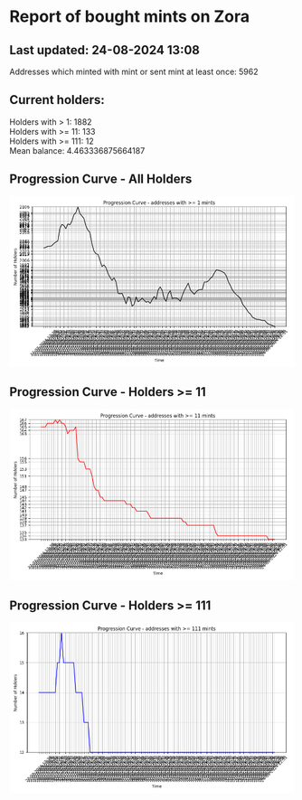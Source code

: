 # Report of bought mints on Zora
## Last updated: 24-08-2024 13:08
Addresses which minted with mint or sent mint at least once: 5962

## Current holders:
Holders with > 1: 1882  
Holders with >= 11: 133  
Holders with >= 111: 12  
Mean balance: 4.463336875664187  

## Progression Curve - All Holders
![addresses with >= 1 mint](progression_curve_all.png)
## Progression Curve - Holders >= 11
![addresses with >= 11 mints](progression_curve_gt_11.png)
## Progression Curve - Holders >= 111
![addresses with >= 111 mints](progression_curve_gt_111.png)
